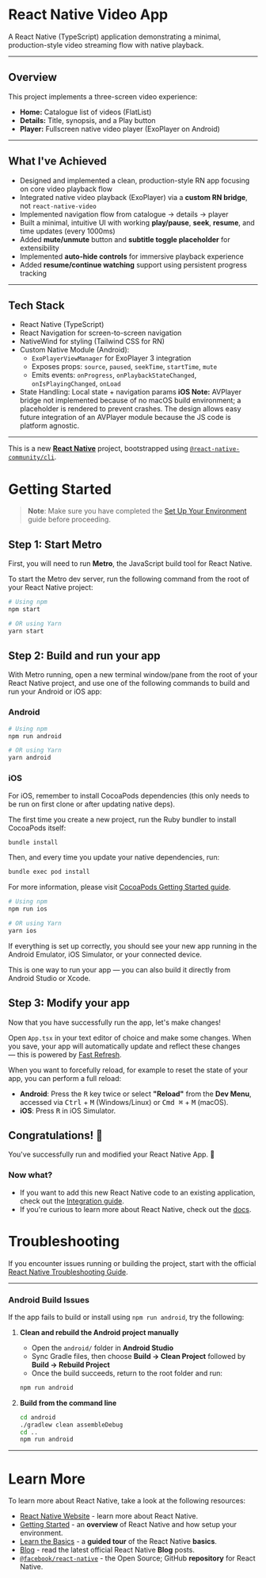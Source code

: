 # React Native Video App

A React Native (TypeScript) application demonstrating a minimal, production-style video streaming flow with native playback.

---

## Overview

This project implements a three-screen video experience:

- **Home:** Catalogue list of videos (FlatList)
- **Details:** Title, synopsis, and a Play button
- **Player:** Fullscreen native video player (ExoPlayer on Android)

---

## What I've Achieved

- Designed and implemented a clean, production-style RN app focusing on core video playback flow
- Integrated native video playback (ExoPlayer) via a **custom RN bridge**, not `react-native-video`
- Implemented navigation flow from catalogue → details → player
- Built a minimal, intuitive UI with working **play/pause**, **seek**, **resume**, and time updates (every 1000ms)
- Added **mute/unmute** button and **subtitle toggle placeholder** for extensibility
- Implemented **auto-hide controls** for immersive playback experience
- Added **resume/continue watching** support using persistent progress tracking

---

## Tech Stack

- React Native (TypeScript)
- React Navigation for screen-to-screen navigation
- NativeWind for styling (Tailwind CSS for RN)
- Custom Native Module (Android):
  - `ExoPlayerViewManager` for ExoPlayer 3 integration
  - Exposes props: `source`, `paused`, `seekTime`, `startTime`, `mute`
  - Emits events: `onProgress`, `onPlaybackStateChanged`, `onIsPlayingChanged`, `onLoad`
- State Handling: Local state + navigation params
  **iOS Note:** AVPlayer bridge not implemented because of no macOS build environment; a placeholder is rendered to prevent crashes. The design allows easy future integration of an AVPlayer module because the JS code is platform agnostic.

---

This is a new [**React Native**](https://reactnative.dev) project, bootstrapped using [`@react-native-community/cli`](https://github.com/react-native-community/cli).

# Getting Started

> **Note**: Make sure you have completed the [Set Up Your Environment](https://reactnative.dev/docs/set-up-your-environment) guide before proceeding.

## Step 1: Start Metro

First, you will need to run **Metro**, the JavaScript build tool for React Native.

To start the Metro dev server, run the following command from the root of your React Native project:

```sh
# Using npm
npm start

# OR using Yarn
yarn start
```

## Step 2: Build and run your app

With Metro running, open a new terminal window/pane from the root of your React Native project, and use one of the following commands to build and run your Android or iOS app:

### Android

```sh
# Using npm
npm run android

# OR using Yarn
yarn android
```

### iOS

For iOS, remember to install CocoaPods dependencies (this only needs to be run on first clone or after updating native deps).

The first time you create a new project, run the Ruby bundler to install CocoaPods itself:

```sh
bundle install
```

Then, and every time you update your native dependencies, run:

```sh
bundle exec pod install
```

For more information, please visit [CocoaPods Getting Started guide](https://guides.cocoapods.org/using/getting-started.html).

```sh
# Using npm
npm run ios

# OR using Yarn
yarn ios
```

If everything is set up correctly, you should see your new app running in the Android Emulator, iOS Simulator, or your connected device.

This is one way to run your app — you can also build it directly from Android Studio or Xcode.

## Step 3: Modify your app

Now that you have successfully run the app, let's make changes!

Open `App.tsx` in your text editor of choice and make some changes. When you save, your app will automatically update and reflect these changes — this is powered by [Fast Refresh](https://reactnative.dev/docs/fast-refresh).

When you want to forcefully reload, for example to reset the state of your app, you can perform a full reload:

- **Android**: Press the <kbd>R</kbd> key twice or select **"Reload"** from the **Dev Menu**, accessed via <kbd>Ctrl</kbd> + <kbd>M</kbd> (Windows/Linux) or <kbd>Cmd ⌘</kbd> + <kbd>M</kbd> (macOS).
- **iOS**: Press <kbd>R</kbd> in iOS Simulator.

## Congratulations! :tada:

You've successfully run and modified your React Native App. :partying_face:

### Now what?

- If you want to add this new React Native code to an existing application, check out the [Integration guide](https://reactnative.dev/docs/integration-with-existing-apps).
- If you're curious to learn more about React Native, check out the [docs](https://reactnative.dev/docs/getting-started).

# Troubleshooting

If you encounter issues running or building the project, start with the official [React Native Troubleshooting Guide](https://reactnative.dev/docs/troubleshooting).

---

### Android Build Issues

If the app fails to build or install using `npm run android`, try the following:

1. **Clean and rebuild the Android project manually**

   - Open the `android/` folder in **Android Studio**
   - Sync Gradle files, then choose **Build → Clean Project** followed by **Build → Rebuild Project**
   - Once the build succeeds, return to the root folder and run:

   ```sh
   npm run android

   ```

2. **Build from the command line**
   ```sh
   cd android
   ./gradlew clean assembleDebug
   cd ..
   npm run android

---

# Learn More

To learn more about React Native, take a look at the following resources:

- [React Native Website](https://reactnative.dev) - learn more about React Native.
- [Getting Started](https://reactnative.dev/docs/environment-setup) - an **overview** of React Native and how setup your environment.
- [Learn the Basics](https://reactnative.dev/docs/getting-started) - a **guided tour** of the React Native **basics**.
- [Blog](https://reactnative.dev/blog) - read the latest official React Native **Blog** posts.
- [`@facebook/react-native`](https://github.com/facebook/react-native) - the Open Source; GitHub **repository** for React Native.
